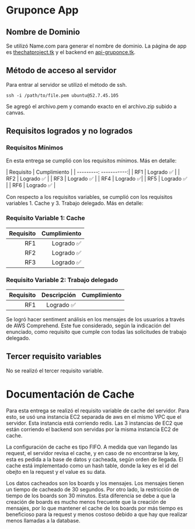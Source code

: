 # Gruponce App

## Nombre de Dominio

Se utilizó Name.com para generar el nombre de dominio. La página de app es [thechatproject.tk](http://www.thechatproject.tk) y el backend en [api-gruponce.tk](https://www.api-gruponce.tk/).

## Método de acceso al servidor

Para entrar al servidor se utilizó el método de ssh.
```
ssh -i /path/to/file.pem ubuntu@52.7.45.105
```
Se agregó el archivo.pem y comando exacto en el archivo.zip subido a canvas. 

## Requisitos logrados y no logrados

### Requisitos Mínimos
En esta entrega se cumplió con los requisitos mínimos. Más en detalle:

| Requisito | Cumplimiento |
| ---------: -----------:|
| RF1 | Logrado :white_check_mark: |
| RF2 | Logrado :white_check_mark: |
| RF3  | Logrado :white_check_mark: |
| RF4  | Logrado :white_check_mark:|
| RF5  | Logrado :white_check_mark: |
| RF6  | Logrado :white_check_mark: |

Con respecto a los requisitos variables, se cumplió con los requisitos variables 1. Cache y 3. Trabajo delegado.
Más en detalle:

### Requisito Variable 1: Cache

| Requisito | Cumplimiento |
| ---------:| -----------:|
| RF1 | Logrado :white_check_mark: |
| RF2 | Logrado :white_check_mark: |
| RF3 | Logrado :white_check_mark: |

### Requisito Variable 2: Trabajo delegado

| Requisito | Descripción | Cumplimiento |
| ---------:| ------------:| -----------:|
| RF1 | Logrado :white_check_mark: |

Se logró hacer sentiment análisis en los mensajes de los usuarios a través de AWS Comprehend. Este fue considerado, según la indicación del enunciado, como requisito que cumple con todas las solicitudes de trabajo delegado.

## Tercer requisito variables

No se realizó el tercer requisito variable.


# Documentación de Cache

Para esta entrega se realizó el requisito variable de cache del servidor. Para esto, se usó una instancia EC2 separada de aws en el mismo VPC que el servidor. Esta instancia está corriendo redis. Las 3 instancias de EC2 que están corriendo el backend son servidas por la misma instancia EC2 de cache.

La configuración de cache es tipo FIFO. A medida que van llegando las request, el servidor revisa el cache, y en caso de no encontrarse la key, esta es pedida a la base de datos y cacheada, según orden de llegada. El cache está implementado como un hash table, donde la key es el id del obejto en la request y el value es su data.

Los datos cacheados son los boards y los mensajes. Los mensajes tienen un tiempo de cacheado de 30 segundos. Por otro lado, la restricción de tiempo de los boards son 30 minutos. Esta diferencia se debe a que la creación de boards es mucho menos frecuente que la creación de mensajes, por lo que mantener el cache de los boards por más tiempo es beneficioso para la request y menos costoso debido a que hay que realizar menos llamadas a la database.
